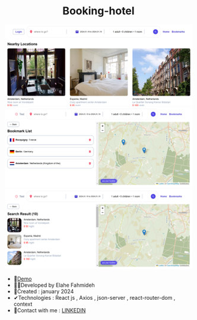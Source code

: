 <h1 align="center">Booking-hotel</h1>


![demo](https://github.com/Ela-Fhd/Booking-hotel/blob/main/src/assets/demo/demo1.png)
![demo](https://github.com/Ela-Fhd/Booking-hotel/blob/main/src/assets/demo/demo2.png)
![demo](https://github.com/Ela-Fhd/Booking-hotel/blob/main/src/assets/demo/demo3.png)

  - &#128204;<a href="https://bookinghotell.netlify.app/" >Demo</a>
  - 🙋‍♀️Developed by Elahe Fahmideh
  - 📆Created : january 2024
  - &#x2714;Technologies : React js , Axios , json-server , react-router-dom , context 
  - &#128231;Contact with me : <a href="https://www.linkedin.com/in/elahe-fahmideh/">LINKEDIN</a>





